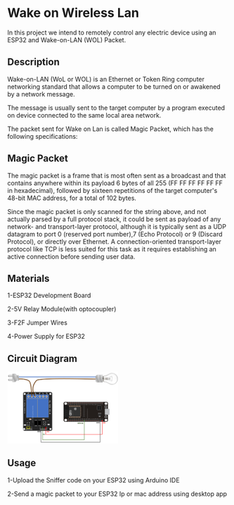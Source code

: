 # Wake on Wireless Lan
In this project we intend to remotely control any electric device using an ESP32 and Wake-on-LAN (WOL) Packet.

## Description
Wake-on-LAN (WoL or WOL) is an Ethernet or Token Ring computer networking
standard that allows a computer to be turned on or awakened by a network
message.

The message is usually sent to the target computer by a program executed on
device connected to the same local area network.

The packet sent for Wake on Lan is called Magic Packet, which has the following specifications:
## Magic Packet
The magic packet is a frame that is most often sent as a broadcast and that
contains anywhere within its payload 6 bytes of all 255 (FF FF FF FF FF FF in
hexadecimal), followed by sixteen repetitions of the target computer's 48-bit
MAC address, for a total of 102 bytes.

Since the magic packet is only scanned for the string above, and not actually
parsed by a full protocol stack, it could be sent as payload of any network- and
transport-layer protocol, although it is typically sent as a UDP datagram to port
0 (reserved port number),7 (Echo Protocol) or 9 (Discard Protocol), or directly
over Ethernet. A connection-oriented transport-layer protocol like TCP is less
suited for this task as it requires establishing an active connection before
sending user data.
## Materials
1-ESP32 Development Board

2-5V Relay Module(with optocoupler)

3-F2F Jumper Wires

4-Power Supply for ESP32
## Circuit Diagram
<img src="./relay-esp32-wiring.png"  width=50% height=50%>

## Usage
1-Upload the Sniffer code on your ESP32 using Arduino IDE

2-Send a magic packet to your ESP32 Ip or mac address using desktop app

